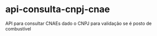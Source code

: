 # api-consulta-cnpj-cnae
API para consultar CNAEs dado o CNPJ para validação se é posto de combustível
